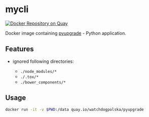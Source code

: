 # mycli

[![Docker Repository on Quay](https://quay.io/repository/watchdogpolska/pyupgrade/status "Docker Repository on Quay")](https://quay.io/repository/watchdogpolska/pyupgrade)

Docker image containing [pyupgrade](https://github.com/asottile/pyupgrade) - Python application.

## Features

* ignored following directories:

  * ```./node_modules/*```
  * ```./.tox/*```
  * ```./bower_components/*```

## Usage

```.bash
docker run -it -v $PWD:/data quay.io/watchdogpolska/pyupgrade
```